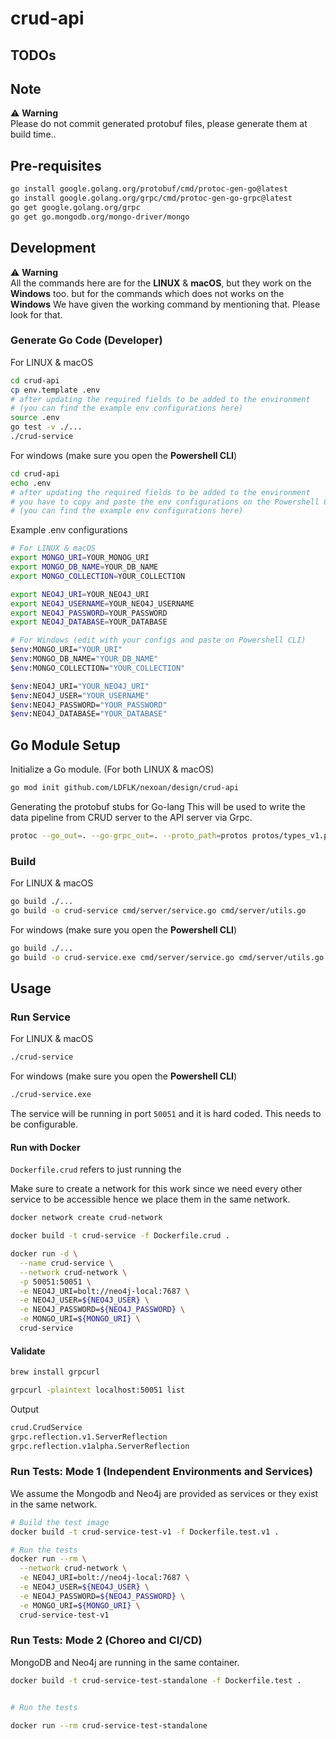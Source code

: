 # crud-api

## TODOs

## Note

⚠️ **Warning**  
Please do not commit generated protobuf files, please generate them at build time..

## Pre-requisites

```bash
go install google.golang.org/protobuf/cmd/protoc-gen-go@latest
go install google.golang.org/grpc/cmd/protoc-gen-go-grpc@latest
go get google.golang.org/grpc
go get go.mongodb.org/mongo-driver/mongo
```

## Development

⚠️ **Warning**  
All the commands here are for the **LINUX** & **macOS**, but they work on the **Windows** too. but for the commands which does not works on the **Windows** We have given the working command by mentioning that. Please look for that.


### Generate Go Code (Developer)

For LINUX & macOS
```bash
cd crud-api
cp env.template .env
# after updating the required fields to be added to the environment
# (you can find the example env configurations here)
source .env
go test -v ./...
./crud-service
```

For windows (make sure you open the **Powershell CLI**)
```bash
cd crud-api
echo .env
# after updating the required fields to be added to the environment
# you have to copy and paste the env configurations on the Powershell CLI
# (you can find the example env configurations here)
```

Example .env configurations
```bash
# For LINUX & macOS
export MONGO_URI=YOUR_MONOG_URI
export MONGO_DB_NAME=YOUR_DB_NAME
export MONGO_COLLECTION=YOUR_COLLECTION

export NEO4J_URI=YOUR_NEO4J_URI
export NEO4J_USERNAME=YOUR_NEO4J_USERNAME
export NEO4J_PASSWORD=YOUR_PASSWORD
export NEO4J_DATABASE=YOUR_DATABASE

# For Windows (edit with your configs and paste on Powershell CLI)
$env:MONGO_URI="YOUR_URI"
$env:MONGO_DB_NAME="YOUR_DB_NAME"
$env:MONGO_COLLECTION="YOUR_COLLECTION"

$env:NEO4J_URI="YOUR_NEO4J_URI"
$env:NEO4J_USER="YOUR_USERNAME"
$env:NEO4J_PASSWORD="YOUR_PASSWORD"
$env:NEO4J_DATABASE="YOUR_DATABASE"
```

## Go Module Setup

Initialize a Go module. (For both LINUX & macOS)

```bash
go mod init github.com/LDFLK/nexoan/design/crud-api
```

Generating the protobuf stubs for Go-lang
This will be used to write the data pipeline from CRUD server to the API server
via Grpc. 

```bash
protoc --go_out=. --go-grpc_out=. --proto_path=protos protos/types_v1.proto
```

### Build

For LINUX & macOS
```bash
go build ./...
go build -o crud-service cmd/server/service.go cmd/server/utils.go
```

For windows (make sure you open the **Powershell CLI**)
```bash
go build ./...
go build -o crud-service.exe cmd/server/service.go cmd/server/utils.go
```

## Usage

### Run Service

For LINUX & macOS
```bash
./crud-service
```

For windows (make sure you open the **Powershell CLI**)
```bash
./crud-service.exe
```

The service will be running in port `50051` and it is hard coded. This needs to be configurable. 

#### Run with Docker

`Dockerfile.crud` refers to just running the

Make sure to create a network for this work since we need every other service to be accessible hence
we place them in the same network. 

```bash
docker network create crud-network
```

```bash
docker build -t crud-service -f Dockerfile.crud .
```

```bash
docker run -d \
  --name crud-service \
  --network crud-network \
  -p 50051:50051 \
  -e NEO4J_URI=bolt://neo4j-local:7687 \
  -e NEO4J_USER=${NEO4J_USER} \
  -e NEO4J_PASSWORD=${NEO4J_PASSWORD} \
  -e MONGO_URI=${MONGO_URI} \
  crud-service
```

#### Validate 

```bash
brew install grpcurl
```

```bash
grpcurl -plaintext localhost:50051 list
```

Output

```bash
crud.CrudService
grpc.reflection.v1.ServerReflection
grpc.reflection.v1alpha.ServerReflection
```

### Run Tests: Mode 1 (Independent Environments and Services)

We assume the Mongodb and Neo4j are provided as services or they exist in the same network. 

```bash
# Build the test image
docker build -t crud-service-test-v1 -f Dockerfile.test.v1 .

# Run the tests
docker run --rm \
  --network crud-network \
  -e NEO4J_URI=bolt://neo4j-local:7687 \
  -e NEO4J_USER=${NEO4J_USER} \
  -e NEO4J_PASSWORD=${NEO4J_PASSWORD} \
  -e MONGO_URI=${MONGO_URI} \
  crud-service-test-v1
```

### Run Tests: Mode 2 (Choreo and CI/CD)

MongoDB and Neo4j are running in the same container. 

```bash
docker build -t crud-service-test-standalone -f Dockerfile.test .


# Run the tests

docker run --rm crud-service-test-standalone
```

